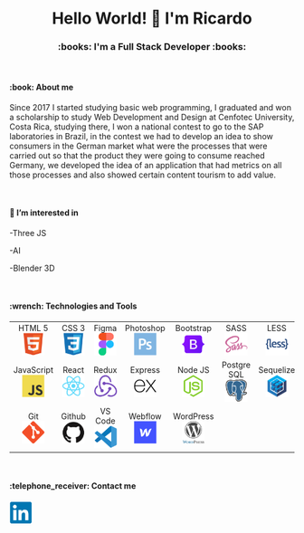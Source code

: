 <div>
  <h1 align='center'>Hello World! 👋 I'm Ricardo</h1>
</div>
<div>
  <h3 align='center'>:books: I'm a Full Stack Developer :books:</h3>
</div>
<br>
<div>
  <h4>:book: About me </h4>
  <p>Since 2017 I started studying basic web programming, I graduated and won a scholarship to study Web Development and Design at Cenfotec University, Costa Rica, 
    studying there, I won a national contest to go to the SAP laboratories in Brazil, in the contest we had to develop an 
    idea to show consumers in the German market what were the processes that were carried out so that the product they were going to consume reached Germany,
    we developed the idea of an application that had metrics on all those processes and also showed certain content tourism to add value.
  </p>
</div>
<br>
<div>
  <h4>👀 I’m interested in </h4>
  <p>-Three JS</p>
  <p>-AI</p>
  <p>-Blender 3D</p>
</div>
<br>
<div>
  <h4>:wrench: Technologies and Tools </h4>
  <table>
    <tr>
      <td align='center'>
        HTML 5
        <br>
        <img src='https://github.com/devicons/devicon/blob/master/icons/html5/html5-original.svg' width='40' alt='image'/>
      </td>
      <td align='center'>
        CSS 3
        <br>
       <img src='https://github.com/devicons/devicon/blob/master/icons/css3/css3-original.svg' width='40' alt='image'/>
      </td>
      <td align='center'>
        Figma
        <br>
       <img src='https://github.com/devicons/devicon/blob/master/icons/figma/figma-original.svg' width='40' alt='image'/>
      </td>
      <td align='center'>
        Photoshop
        <br>
       <img src='https://github.com/devicons/devicon/blob/master/icons/photoshop/photoshop-plain.svg' width='40' alt='image'/>
      </td>
      <td align='center'>
        Bootstrap
        <br>
       <img src='https://github.com/devicons/devicon/blob/master/icons/bootstrap/bootstrap-original.svg' width='40' alt='image'/>
      </td>
      <td align='center'>
        SASS
        <br>
       <img src='https://github.com/devicons/devicon/blob/master/icons/sass/sass-original.svg' width='40' alt='image'/>
      </td>
      <td align='center'>
        LESS
        <br>
       <img src='https://github.com/devicons/devicon/blob/master/icons/less/less-plain-wordmark.svg' width='40' alt='image'/>
      </td>
    </tr>
    <tr>
      <td align='center'>
        JavaScript
        <br>
       <img src='https://github.com/devicons/devicon/blob/master/icons/javascript/javascript-original.svg' width='40' alt='image'/>
      </td>
      <td align='center'>
        React
        <br>
       <img src='https://github.com/devicons/devicon/blob/master/icons/react/react-original.svg' width='40' alt='image'/>
      </td>
      <td align='center'>
        Redux
        <br>
       <img src='https://github.com/devicons/devicon/blob/master/icons/redux/redux-original.svg' width='40' alt='image'/>
      </td>
      <td align='center'>
        Express
        <br>
       <img src='https://github.com/devicons/devicon/blob/master/icons/express/express-original.svg' width='40' alt='image'/>
      </td>
      <td align='center'>
        Node JS
        <br>
       <img src='https://github.com/devicons/devicon/blob/master/icons/nodejs/nodejs-original.svg' width='40' alt='image'/>
      </td>
      <td align='center'>
        Postgre SQL
        <br>
       <img src='https://github.com/devicons/devicon/blob/master/icons/postgresql/postgresql-original.svg' width='40' alt='image'/>
      </td>
      <td align='center'>
        Sequelize
        <br>
       <img src='https://github.com/devicons/devicon/blob/master/icons/sequelize/sequelize-original.svg' width='40' alt='image'/>
      </td>
    </tr>
    <tr>
      <td align='center'>
        Git
        <br>
       <img src='https://github.com/devicons/devicon/blob/master/icons/git/git-original.svg' width='40' alt='image'/>
      </td>
      <td align='center'>
        Github
        <br>
       <img src='https://github.com/devicons/devicon/blob/master/icons/github/github-original.svg' width='40' alt='image'/>
      </td>
      <td align='center'>
        VS Code
        <br>
       <img src='https://github.com/devicons/devicon/blob/master/icons/vscode/vscode-original.svg' width='40' alt='image'/>
      </td>
      <td align='center'>
        Webflow
        <br>
        <img src='https://github.com/devicons/devicon/blob/master/icons/webflow/webflow-original.svg' width='40' alt='image'/>
      </td>
      <td align='center'>
        WordPress
        <br>
        <img src='https://github.com/devicons/devicon/blob/master/icons/wordpress/wordpress-original.svg' width='40' alt='image'/>
      </td>
    </tr>
  </table>
</div>
<br>
<div>
 <h4>:telephone_receiver: Contact me</h4>
 <a href='https://www.linkedin.com/in/ricardo-andr%C3%A9s-vargas-n%C3%A1jar-%F0%9F%87%A8%F0%9F%87%B7-313573194/' target='_blank' ><img src='https://github.com/devicons/devicon/blob/master/icons/linkedin/linkedin-original.svg' width='40' alt='image'/> </a>
</div>

<!---
Vartro09/Vartro09 is a ✨ special ✨ repository because its `README.md` (this file) appears on your GitHub profile.
You can click the Preview link to take a look at your changes.
--->
